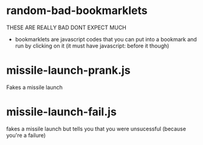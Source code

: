 # random-bad-bookmarklets

THESE ARE REALLY BAD DONT EXPECT MUCH
- bookmarklets are javascript codes that you can put into a bookmark and run by clicking on it (it must have javascript: before it though)

# missile-launch-prank.js
Fakes a missile launch

# missile-launch-fail.js
fakes a missile launch but tells you that you were unsucessful (because you're a failure)
